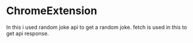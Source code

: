 # ChromeExtension

In this i used random joke api to get a random joke.
fetch is used in this to get api response.
